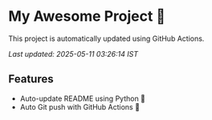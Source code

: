 # My Awesome Project 🚀

This project is automatically updated using GitHub Actions.

_Last updated: 2025-05-11 03:26:14 IST_

## Features
- Auto-update README using Python 🐍
- Auto Git push with GitHub Actions 🤖
